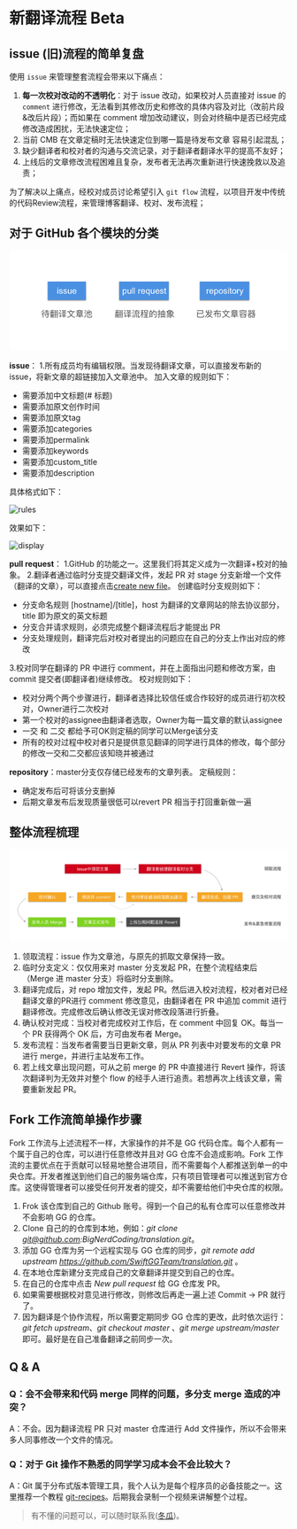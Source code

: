 # 新翻译流程 Beta

## issue (旧)流程的简单复盘

使用 `issue` 来管理整套流程会带来以下痛点：

1. **每一次校对改动的不透明化**：对于 issue 改动，如果校对人员直接对 issue 的 `comment` 进行修改，无法看到其修改历史和修改的具体内容及对比（改前片段&改后片段）；而如果在 comment 增加改动建议，则会对终稿中是否已经完成修改造成困扰，无法快速定位；
2. 当前 CMB 在文章定稿时无法快速定位到哪一篇是待发布文章 容易引起混乱；
3. 缺少翻译者和校对者的沟通与交流记录，对于翻译者翻译水平的提高不友好；
4. 上线后的文章修改流程困难且复杂，发布者无法再次重新进行快速挽救以及追责；

为了解决以上痛点，经校对成员讨论希望引入 `git flow` 流程，以项目开发中传统的代码Review流程，来管理博客翻译、校对、发布流程；

## 对于 GitHub 各个模块的分类

![Apple TV](image/15321387057664/Apple%20TV.png)

**issue**：
1.所有成员均有编辑权限。当发现待翻译文章，可以直接发布新的issue，将新文章的超链接加入文章池中。
加入文章的规则如下：
- 需要添加中文标题(# 标题)
- 需要添加原文创作时间
- 需要添加原文tag
- 需要添加categories
- 需要添加permalink
- 需要添加keywords 
- 需要添加custom_title 
- 需要添加description

具体格式如下：

![rules](http://pb48jwobd.bkt.clouddn.com/Screen%20Shot%202018-07-21%20at%2012.21.55.png)

效果如下：

![display](http://pb48jwobd.bkt.clouddn.com/Screen%20Shot%202018-07-21%20at%2012.21.55.png)

**pull request**：
1.GitHub 的功能之一。这里我们将其定义成为一次翻译+校对的抽象。
2.翻译者通过临时分支提交翻译文件，发起 PR 对 stage 分支新增一个文件（翻译的文章），可以直接点击[create new file](https://github.com/SwiftGGTeam/GGHexo/new/stage/src)。
创建临时分支规则如下：
- 分支命名规则 [hostname]/[title]，host 为翻译的文章网站的除去协议部分，title 即为原文的英文标题
- 分支合并请求规则，必须完成整个翻译流程后才能提出 PR
- 分支处理规则，翻译完后对校对者提出的问题应在自己的分支上作出对应的修改

3.校对同学在翻译的 PR 中进行 comment，并在上面指出问题和修改方案，由 commit 提交者(即翻译者)继续修改。
校对规则如下：
- 校对分两个两个步骤进行，翻译者选择比较信任或合作较好的成员进行初次校对，Owner进行二次校对
- 第一个校对的assignee由翻译者选取，Owner为每一篇文章的默认assignee
- 一交 和 二交 都给予可OK则定稿的同学可以Merge该分支
- 所有的校对过程中校对者只是提供意见翻译的同学进行具体的修改，每个部分的修改一交和二交都应该知晓并被通过 

**repository**：master分支仅存储已经发布的文章列表。
定稿规则：
- 确定发布后可将该分支删掉
- 后期文章发布后发现质量很低可以revert PR 相当于打回重新做一遍

## 整体流程梳理

![流程](image/15321387057664/%E6%B5%81%E7%A8%8B.png)

1. 领取流程：issue 作为文章池，与原先的抓取文章保持一致。
2. 临时分支定义：仅仅用来对 master 分支发起 PR，在整个流程结束后（Merge 进 master 分支）将临时分支删除。
3. 翻译完成后，对 repo 增加文件，发起 PR。然后进入校对流程，校对者对已经翻译文章的PR进行 comment 修改意见，由翻译者在 PR 中追加 commit 进行翻译修改。完成修改后确认修改无误对修改段落进行折叠。
4. 确认校对完成：当校对者完成校对工作后，在 comment 中回复 OK。每当一个 PR 获得两个 OK 后，方可由发布者 Merge。
5. 发布流程：当发布者需要当日更新文章，则从 PR 列表中对要发布的文章 PR 进行 merge，并进行主站发布工作。
6. 若上线文章出现问题，可从之前 merge 的 PR 中直接进行 Revert 操作，将该次翻译判为无效并对整个 flow 的经手人进行追责。若想再次上线该文章，需要重新发起 PR。


## Fork 工作流简单操作步骤

Fork 工作流与上述流程不一样，大家操作的并不是 GG 代码仓库。每个人都有一个属于自己的仓库，可以进行任意修改并且对 GG 仓库不会造成影响。Fork 工作流的主要优点在于贡献可以轻易地整合进项目，而不需要每个人都推送到单一的中央仓库。开发者推送到他们自己的服务端仓库，只有项目管理者可以推送到官方仓库。这使得管理者可以接受任何开发者的提交，却不需要给他们中央仓库的权限。

1. Frok 该仓库到自己的 Github 账号。得到一个自己的私有仓库可以任意修改并不会影响 GG 的仓库。
2. Clone 自己的的仓库到本地，例如：*git clone git@github.com:BigNerdCoding/translation.git*。
3. 添加 GG 仓库为另一个远程实现与 GG 仓库的同步，*git remote add upstream https://github.com/SwiftGGTeam/translation.git* 。
4. 在本地仓库新建分支完成自己的文章翻译并提交到自己的仓库。
5. 在自己的仓库中点击 *New pull request* 给 GG 仓库发 PR。
6. 如果需要根据校对意见进行修改，则修改后再走一遍上述 Commit -> PR 就行了。
7. 因为翻译是个协作流程，所以需要定期同步 GG 仓库的更改，此时依次运行：*git fetch upstream*、*git checkout master* 、*git merge upstream/master* 即可。最好是在自己准备翻译之前同步一次。

## Q & A

### Q：会不会带来和代码 merge 同样的问题，多分支 merge 造成的冲突？

A：不会。因为翻译流程 PR 只对 master 仓库进行 Add 文件操作，所以不会带来多人同事修改一个文件的情况。

### Q：对于 Git 操作不熟悉的同学学习成本会不会比较大？

A：Git 属于分布式版本管理工具，我个人认为是每个程序员的必备技能之一。这里推荐一个教程 [git-recipes](https://github.com/geeeeeeeeek/git-recipes)。后期我会录制一个视频来讲解整个过程。

> 有不懂的问题可以，可以随时联系我([冬瓜](https://github.com/Desgard))。
